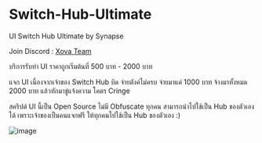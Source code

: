 # Switch-Hub-Ultimate

UI Switch Hub Ultimate by Synapse

Join Discord : [Xova Team](https://discord.gg/4b7SzDTzmc)

บริการรับทำ UI ราคาถูกเริ่มต้นที่ 500 บาท - 2000 บาท

แจก UI เนื่องจากเจ้าของ Switch Hub บิด จ่ายตังค์ไม่ครบ จ่ายมาแค่ 1000 บาท จ้างมาทั้งหมด 2000 บาท
แล้วทักมาขู่แจ้งความ โคตร Cringe

สคริปต์ UI นี้เป็น Open Source ไม่มี Obfuscate ทุกคน สามารถนำไปใช้เป็น Hub ของตัวเองได้
เพราะเจ้าของเป็นคนแจกฟรี ให้ทุกคนไปใช้เป็น Hub ของตัวเอง :)

![image](https://user-images.githubusercontent.com/52291809/214003108-2d260109-9eee-4580-9fdb-c54b48cec05d.png)
